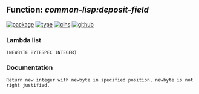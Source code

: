 ## Function: ***common-lisp:deposit-field***
[![package](https://img.shields.io/badge/Package-COMMON--LISP-5f9ea0.svg?style=social&colorA=999999)](../) [![type](https://img.shields.io/badge/Type-Function-5f9ea0.svg?style=social&colorA=999999)](../#function) [![clhs](https://img.shields.io/badge/CLHS-DEPOSIT--FIELD-5f9ea0.svg?style=social&colorA=999999)](http://www.lispworks.com/documentation/HyperSpec/Body/f_deposi.htm) [![github](https://img.shields.io/badge/GitHub-View_the_source-5f9ea0.svg?style=social&colorA=999999&logo=github)](https://github.com/sbcl/sbcl/blob/master/src/code/numbers.lisp/) 
### Lambda list
```
(NEWBYTE BYTESPEC INTEGER)
```
### Documentation
```
Return new integer with newbyte in specified position, newbyte is not right justified.
```
